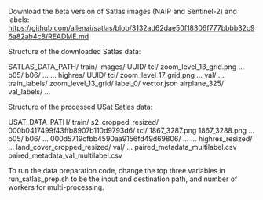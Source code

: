 Download the beta version of Satlas images (NAIP and Sentinel-2) and labels:
https://github.com/allenai/satlas/blob/3132ad62dae50f18306f777bbbb32c96a82ab4c8/README.md

Structure of the downloaded Satlas data:

SATLAS_DATA_PATH/
    train/
        images/
            UUID/
                tci/
                    zoom_level_13_grid.png
                    ...
                b05/
                b06/
                ...
            ...
        highres/
            UUID/
                tci/
                    zoom_level_17_grid.png
            ...
    val/
        ...
    train_labels/
        zoom_level_13_grid/
            label_0/
                vector.json
            airplane_325/
    val_labels/
        ...



Structure of the processed USat Satlas data:

USAT_DATA_PATH/
    train/
        s2_cropped_resized/
            000b0417499f43ffb8907b110d9793d6/
                tci/
                    1867_3287.png
                    1867_3288.png
                    ...
                b05/
                b06/
                ...
            000d5719cfbb4590aa9156fd49d69806/
                ...
            ...
        highres_resized/
            ...
        land_cover_cropped_resized/
    val/
        ...
    paired_metadata_multilabel.csv
    paired_metadata_val_multilabel.csv


To run the data preparation code, change the top three variables in run_satlas_prep.sh to be the input and destination path, and number of workers for multi-processing. 